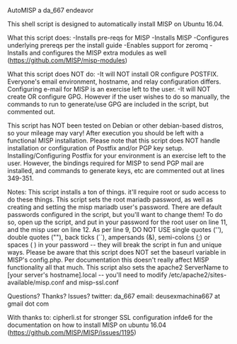 AutoMISP
a da_667 endeavor

This shell script is designed to automatically install MISP on Ubuntu 16.04. 

What this script does:
-Installs pre-reqs for MISP
-Installs MISP
-Configures underlying prereqs per the install guide
-Enables support for zeromq
-Installs and configures the MISP extra modules as well (https://github.com/MISP/misp-modules)

What this script does NOT do:
-It will NOT install OR configure POSTFIX. Everyone's email environment, hostname, and relay configuration differs. Configuring e-mail for MISP is an exercise left to the user.
-It will NOT create OR configure GPG. However if the user wishes to do so manually, the commands to run to generate/use GPG are included in the script, but commented out.

This script has NOT been tested on Debian or other debian-based distros, so your mileage may vary! After execution you should be left with a functional MISP installation. Please note that this script does NOT handle installation or configuration of Postfix and/or PGP key setup. Installing/Configuring Postfix for your environment is an exercise left to the user. However, the bindings required for MISP to send PGP mail are installed, and commands to generate keys, etc are commented out at lines 349-351.

Notes:
This script installs a ton of things. it'll require root or sudo access to do these things.
This script sets the root mariadb password, as well as creating and setting the misp mariadb user's password. There are default passwords configured in the script, but you'll want to change them!
To do so, open up the script, and put in your password for the root user on line 11, and the misp user on line 12. As per line 9, DO NOT USE single quotes (''), double quotes (""), back ticks (``), ampersands (&), semi-colons (;) or spaces ( ) in your password -- they will break the script in fun and unique ways.
Please be aware that this script does NOT set the baseurl variable in MISP's config.php. Per documentation this doesn't really affect MISP functionality all that much.
This script also sets the apache2 ServerName to [your server's hostname].local -- you'll need to modify /etc/apache2/sites-available/misp.conf and misp-ssl.conf

Questions? Thanks? Issues?
twitter: da_667
email: deusexmachina667 at gmail dot com

With thanks to:
cipherli.st for stronger SSL configuration
infde6 for the documentation on how to install MISP on ubuntu 16.04 (https://github.com/MISP/MISP/issues/1195)